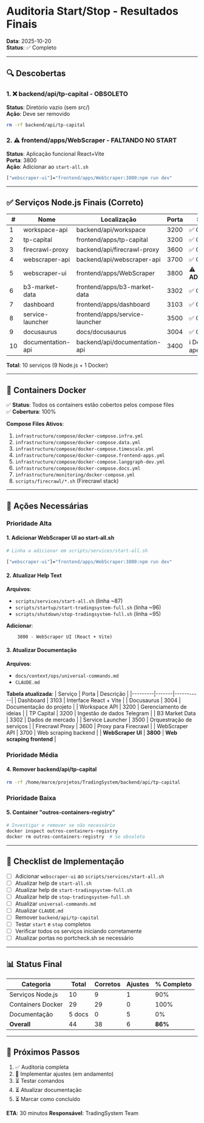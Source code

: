 # Auditoria Start/Stop - Resultados Finais

**Data**: 2025-10-20  
**Status**: ✅ Completo

---

## 🔍 Descobertas

### 1. ❌ backend/api/tp-capital - **OBSOLETO**

**Status**: Diretório vazio (sem src/)  
**Ação**: Deve ser removido

```bash
rm -rf backend/api/tp-capital
```

### 2. ⚠️ frontend/apps/WebScraper - **FALTANDO NO START**

**Status**: Aplicação funcional React+Vite  
**Porta**: 3800  
**Ação**: Adicionar ao `start-all.sh`

```bash
["webscraper-ui"]="frontend/apps/WebScraper:3800:npm run dev"
```

---

## ✅ Serviços Node.js Finais (Correto)

| #   | Nome              | Localização                    | Porta | Status           |
| --- | ----------------- | ------------------------------ | ----- | ---------------- |
| 1   | workspace-api     | backend/api/workspace          | 3200  | ✅ OK            |
| 2   | tp-capital        | frontend/apps/tp-capital       | 3200  | ✅ OK            |
| 3   | firecrawl-proxy   | backend/api/firecrawl-proxy    | 3600  | ✅ OK            |
| 4   | webscraper-api    | backend/api/webscraper-api     | 3700  | ✅ OK            |
| 5   | webscraper-ui     | frontend/apps/WebScraper       | 3800  | ⚠️ **ADICIONAR** |
| 6   | b3-market-data    | frontend/apps/b3-market-data   | 3302  | ✅ OK            |
| 7   | dashboard         | frontend/apps/dashboard        | 3103  | ✅ OK            |
| 8   | service-launcher  | frontend/apps/service-launcher | 3500  | ✅ OK            |
| 9   | docusaurus        | docs/docusaurus                | 3004  | ✅ OK            |
| 10  | documentation-api | backend/api/documentation-api  | 3400  | ℹ️ Docker apenas |

**Total**: 10 serviços (9 Node.js + 1 Docker)

---

## 🐳 Containers Docker

✅ **Status**: Todos os containers estão cobertos pelos compose files  
✅ **Cobertura**: 100%

**Compose Files Ativos**:

1. `infrastructure/compose/docker-compose.infra.yml`
2. `infrastructure/compose/docker-compose.data.yml`
3. `infrastructure/compose/docker-compose.timescale.yml`
4. `infrastructure/compose/docker-compose.frontend-apps.yml`
5. `infrastructure/compose/docker-compose.langgraph-dev.yml`
6. `infrastructure/compose/docker-compose.docs.yml`
7. `infrastructure/monitoring/docker-compose.yml`
8. `scripts/firecrawl/*.sh` (Firecrawl stack)

---

## 📝 Ações Necessárias

### Prioridade Alta

#### 1. Adicionar WebScraper UI ao start-all.sh

```bash
# Linha a adicionar em scripts/services/start-all.sh

["webscraper-ui"]="frontend/apps/WebScraper:3800:npm run dev"
```

#### 2. Atualizar Help Text

**Arquivos**:

-   `scripts/services/start-all.sh` (linha ~87)
-   `scripts/startup/start-tradingsystem-full.sh` (linha ~96)
-   `scripts/shutdown/stop-tradingsystem-full.sh` (linha ~95)

**Adicionar**:

```
    3800 - WebScraper UI (React + Vite)
```

#### 3. Atualizar Documentação

**Arquivos**:

-   `docs/context/ops/universal-commands.md`
-   `CLAUDE.md`

**Tabela atualizada**:
| Serviço | Porta | Descrição |
|---------|-------|-----------|
| Dashboard | 3103 | Interface React + Vite |
| Docusaurus | 3004 | Documentação do projeto |
| Workspace API | 3200 | Gerenciamento de ideias |
| TP Capital | 3200 | Ingestão de dados Telegram |
| B3 Market Data | 3302 | Dados de mercado |
| Service Launcher | 3500 | Orquestração de serviços |
| Firecrawl Proxy | 3600 | Proxy para Firecrawl |
| WebScraper API | 3700 | Web scraping backend |
| **WebScraper UI** | **3800** | **Web scraping frontend** |

### Prioridade Média

#### 4. Remover backend/api/tp-capital

```bash
rm -rf /home/marce/projetos/TradingSystem/backend/api/tp-capital
```

### Prioridade Baixa

#### 5. Container "outros-containers-registry"

```bash
# Investigar e remover se não necessário
docker inspect outros-containers-registry
docker rm outros-containers-registry  # Se obsoleto
```

---

## 🎯 Checklist de Implementação

-   [ ] Adicionar `webscraper-ui` ao `scripts/services/start-all.sh`
-   [ ] Atualizar help de `start-all.sh`
-   [ ] Atualizar help de `start-tradingsystem-full.sh`
-   [ ] Atualizar help de `stop-tradingsystem-full.sh`
-   [ ] Atualizar `universal-commands.md`
-   [ ] Atualizar `CLAUDE.md`
-   [ ] Remover `backend/api/tp-capital`
-   [ ] Testar `start` e `stop` completos
-   [ ] Verificar todos os serviços iniciando corretamente
-   [ ] Atualizar portas no portcheck.sh se necessário

---

## 📊 Status Final

| Categoria         | Total  | Corretos | Ajustes | % Completo |
| ----------------- | ------ | -------- | ------- | ---------- |
| Serviços Node.js  | 10     | 9        | 1       | 90%        |
| Containers Docker | 29     | 29       | 0       | 100%       |
| Documentação      | 5 docs | 0        | 5       | 0%         |
| **Overall**       | 44     | 38       | 6       | **86%**    |

---

## 🚀 Próximos Passos

1. ✅ Auditoria completa
2. 🔄 Implementar ajustes (em andamento)
3. ⏳ Testar comandos
4. ⏳ Atualizar documentação
5. ⏳ Marcar como concluído

**ETA**: 30 minutos
**Responsável**: TradingSystem Team


